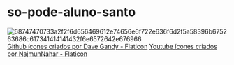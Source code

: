 # so-pode-aluno-santo

![68747470733a2f2f6d656469612e74656e6f722e636f6d2f5a58396b675263686c617341414141432f6e6572642e676966](https://github.com/luidi0/so-pode-aluno-santo/assets/137802432/059d7ee7-7913-4dc0-9751-a4757bc1d043)
<a href="https://www.flaticon.com/br/icones-gratis/gato" title="gato ícones">Github ícones criados por Dave Gandy - Flaticon</a>
<a href="https://www.flaticon.com/br/icones-gratis/youtube" title="youtube ícones">Youtube ícones criados por NajmunNahar - Flaticon</a>
